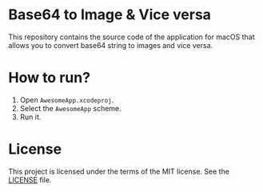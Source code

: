 # Base64 to Image & Vice versa
This repository contains the source code of the application for macOS that allows you to convert base64 string to images and vice versa.

# How to run?
1. Open `AwesomeApp.xcodeproj`.
2. Select the `AwesomeApp` scheme.
3. Run it.

# License
This project is licensed under the terms of the MIT license. See the [LICENSE](LICENSE) file.
